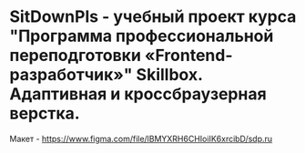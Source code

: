 # SitDownPls - учебный проект курса "Программа профессиональной переподготовки «Frontend-разработчик»" Skillbox. Адаптивная и кроссбраузерная верстка.
Макет - https://www.figma.com/file/lBMYXRH6CHIoiIK6xrcibD/sdp.ru
